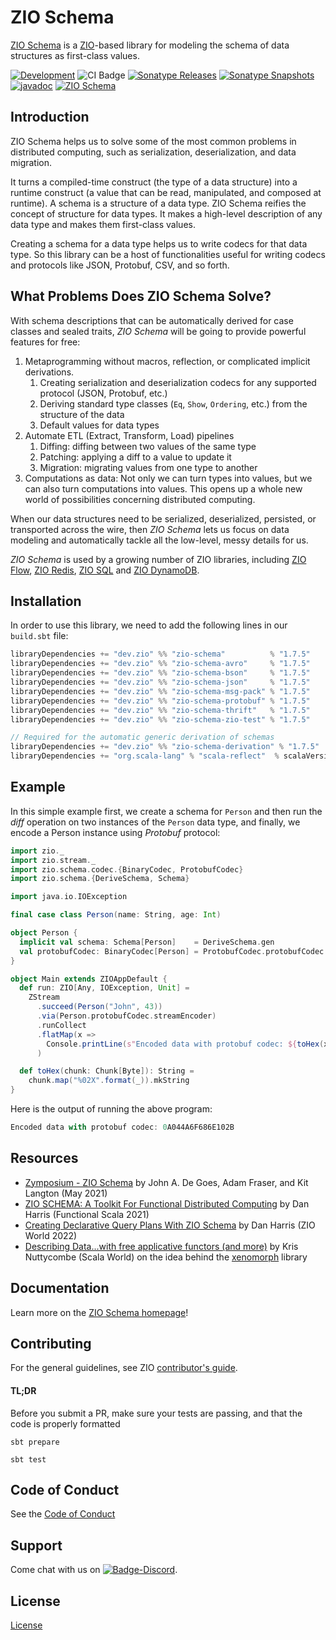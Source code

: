 [//]: # (This file was autogenerated using `zio-sbt-website` plugin via `sbt generateReadme` command.)
[//]: # (So please do not edit it manually. Instead, change "docs/index.md" file or sbt setting keys)
[//]: # (e.g. "readmeDocumentation" and "readmeSupport".)

# ZIO Schema

[ZIO Schema](https://github.com/zio/zio-schema) is a [ZIO](https://zio.dev)-based library for modeling the schema of data structures as first-class values.

[![Development](https://img.shields.io/badge/Project%20Stage-Development-green.svg)](https://github.com/zio/zio/wiki/Project-Stages) ![CI Badge](https://github.com/zio/zio-schema/workflows/CI/badge.svg) [![Sonatype Releases](https://img.shields.io/nexus/r/https/oss.sonatype.org/dev.zio/zio-schema_2.13.svg?label=Sonatype%20Release)](https://oss.sonatype.org/content/repositories/releases/dev/zio/zio-schema_2.13/) [![Sonatype Snapshots](https://img.shields.io/nexus/s/https/oss.sonatype.org/dev.zio/zio-schema_2.13.svg?label=Sonatype%20Snapshot)](https://oss.sonatype.org/content/repositories/snapshots/dev/zio/zio-schema_2.13/) [![javadoc](https://javadoc.io/badge2/dev.zio/zio-schema-docs_2.13/javadoc.svg)](https://javadoc.io/doc/dev.zio/zio-schema-docs_2.13) [![ZIO Schema](https://img.shields.io/github/stars/zio/zio-schema?style=social)](https://github.com/zio/zio-schema)

## Introduction

ZIO Schema helps us to solve some of the most common problems in distributed computing, such as serialization, deserialization, and data migration.

It turns a compiled-time construct (the type of a data structure) into a runtime construct (a value that can be read, manipulated, and composed at runtime). A schema is a structure of a data type. ZIO Schema reifies the concept of structure for data types. It makes a high-level description of any data type and makes them first-class values.

Creating a schema for a data type helps us to write codecs for that data type. So this library can be a host of functionalities useful for writing codecs and protocols like JSON, Protobuf, CSV, and so forth.

## What Problems Does ZIO Schema Solve?

With schema descriptions that can be automatically derived for case classes and sealed traits, _ZIO Schema_ will be going to provide powerful features for free:

1. Metaprogramming without macros, reflection, or complicated implicit derivations.
    1. Creating serialization and deserialization codecs for any supported protocol (JSON, Protobuf, etc.)
    2. Deriving standard type classes (`Eq`, `Show`, `Ordering`, etc.) from the structure of the data
    3. Default values for data types
2. Automate ETL (Extract, Transform, Load) pipelines
    1. Diffing: diffing between two values of the same type
    2. Patching: applying a diff to a value to update it
    3. Migration: migrating values from one type to another
3. Computations as data: Not only we can turn types into values, but we can also turn computations into values. This opens up a whole new world of possibilities concerning distributed computing.

When our data structures need to be serialized, deserialized, persisted, or transported across the wire, then _ZIO Schema_ lets us focus on data modeling and automatically tackle all the low-level, messy details for us.

_ZIO Schema_ is used by a growing number of ZIO libraries, including [ZIO Flow](https://zio.dev/zio-flow), [ZIO Redis](https://zio-redis), [ZIO SQL](https://zio.dev/zio-sql) and [ZIO DynamoDB](https://zio.dev/zio-dynamodb).

## Installation

In order to use this library, we need to add the following lines in our `build.sbt` file:

```scala
libraryDependencies += "dev.zio" %% "zio-schema"          % "1.7.5"
libraryDependencies += "dev.zio" %% "zio-schema-avro"     % "1.7.5"
libraryDependencies += "dev.zio" %% "zio-schema-bson"     % "1.7.5"
libraryDependencies += "dev.zio" %% "zio-schema-json"     % "1.7.5"
libraryDependencies += "dev.zio" %% "zio-schema-msg-pack" % "1.7.5"
libraryDependencies += "dev.zio" %% "zio-schema-protobuf" % "1.7.5"
libraryDependencies += "dev.zio" %% "zio-schema-thrift"   % "1.7.5"
libraryDependencies += "dev.zio" %% "zio-schema-zio-test" % "1.7.5"

// Required for the automatic generic derivation of schemas
libraryDependencies += "dev.zio" %% "zio-schema-derivation" % "1.7.5"
libraryDependencies += "org.scala-lang" % "scala-reflect"  % scalaVersion.value % "provided"
```

## Example

In this simple example first, we create a schema for `Person` and then run the _diff_ operation on two instances of the `Person` data type, and finally, we encode a Person instance using _Protobuf_ protocol:

```scala
import zio._
import zio.stream._
import zio.schema.codec.{BinaryCodec, ProtobufCodec}
import zio.schema.{DeriveSchema, Schema}

import java.io.IOException

final case class Person(name: String, age: Int)

object Person {
  implicit val schema: Schema[Person]    = DeriveSchema.gen
  val protobufCodec: BinaryCodec[Person] = ProtobufCodec.protobufCodec
}

object Main extends ZIOAppDefault {
  def run: ZIO[Any, IOException, Unit] =
    ZStream
      .succeed(Person("John", 43))
      .via(Person.protobufCodec.streamEncoder)
      .runCollect
      .flatMap(x =>
        Console.printLine(s"Encoded data with protobuf codec: ${toHex(x)}")
      )

  def toHex(chunk: Chunk[Byte]): String =
    chunk.map("%02X".format(_)).mkString
}
```

Here is the output of running the above program:

```scala
Encoded data with protobuf codec: 0A044A6F686E102B
```

## Resources

- [Zymposium - ZIO Schema](https://www.youtube.com/watch?v=GfNiDaL5aIM) by John A. De Goes, Adam Fraser, and Kit Langton (May 2021)
- [ZIO SCHEMA: A Toolkit For Functional Distributed Computing](https://www.youtube.com/watch?v=lJziseYKvHo&t=481s) by Dan Harris (Functional Scala 2021)
- [Creating Declarative Query Plans With ZIO Schema](https://www.youtube.com/watch?v=ClePN4P9_pg) by Dan Harris (ZIO World 2022)
- [Describing Data...with free applicative functors (and more)](https://www.youtube.com/watch?v=oRLkb6mqvVM) by Kris Nuttycombe (Scala World) on the idea behind the [xenomorph](https://github.com/nuttycom/xenomorph) library

## Documentation

Learn more on the [ZIO Schema homepage](https://zio.dev/zio-schema)!

## Contributing

For the general guidelines, see ZIO [contributor's guide](https://zio.dev/contributor-guidelines).
#### TL;DR

Before you submit a PR, make sure your tests are passing, and that the code is properly formatted

```
sbt prepare

sbt test
```

## Code of Conduct

See the [Code of Conduct](https://zio.dev/code-of-conduct)

## Support

Come chat with us on [![Badge-Discord]][Link-Discord].

[Badge-Discord]: https://img.shields.io/discord/629491597070827530?logo=discord "chat on discord"
[Link-Discord]: https://discord.gg/2ccFBr4 "Discord"

## License

[License](LICENSE)
